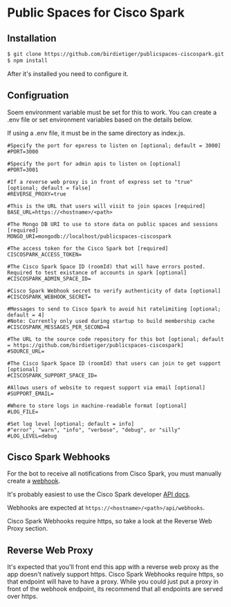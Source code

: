 # Public Spaces for Cisco Spark

Installation
------------

``` bash
$ git clone https://github.com/birdietiger/publicspaces-ciscospark.git
$ npm install
```

After it's installed you need to configure it.

Configruation
------------

Soem environment variable must be set for this to work. You can create a .env file or set environment variables based on the details below.

If using a .env file, it must be in the same directory as index.js.

```
#Specify the port for epxress to listen on [optional; default = 3000]
#PORT=3000

#Specify the port for admin apis to listen on [optional]
#PORT=3001

#If a reverse web proxy is in front of express set to "true" [optional; default = false]
#REVERSE_PROXY=true

#This is the URL that users will visit to join spaces [required]
BASE_URL=https://<hostname>/<path>

#The Mongo DB URI to use to store data on public spaces and sessions [required]
MONGO_URI=mongodb://localhost/publicspaces-ciscospark

#The access token for the Cisco Spark bot [required]
CISCOSPARK_ACCESS_TOKEN=

#The Cisco Spark Space ID (roomId) that will have errors posted. Required to test existance of accounts in spark [optional]
#CISCOSPARK_ADMIN_SPACE_ID=

#Cisco Spark Webhook secret to verify authenticity of data [optional]
#CISCOSPARK_WEBHOOK_SECRET=

#Messages to send to Cisco Spark to avoid hit ratelimiting [optional; default = 4]
#Note: Currently only used during startup to build membership cache
#CISCOSPARK_MESSAGES_PER_SECOND=4

#The URL to the source code repository for this bot [optional; default = https://github.com/birdietiger/publicspaces-ciscospark]
#SOURCE_URL=

#The Cisco Spark Space ID (roomId) that users can join to get support [optional]
#CISCOSPARK_SUPPORT_SPACE_ID=

#Allows users of website to request support via email [optional]
#SUPPORT_EMAIL=

#Where to store logs in machine-readable format [optional]
#LOG_FILE=

#Set log level [optional; default = info]
#"error", "warn", "info", "verbose", "debug", or "silly"
#LOG_LEVEL=debug
```

Cisco Spark Webhooks
------------

For the bot to receive all notifications from Cisco Spark, you must manually create a [webhook](https://developer.ciscospark.com/webhooks-explained.html). 

It's probably easiest to use the Cisco Spark developer [API docs](https://developer.ciscospark.com/endpoint-webhooks-post.html).

Webhooks are expected at `https://<hostname>/<path>/api/webhooks`.

Cisco Spark Webhooks require https, so take a look at the Reverse Web Proxy section.

Reverse Web Proxy
------------

It's expected that you'll front end this app with a reverse web proxy as the app doesn't natively support https. Cisco Spark Webhooks require https, so that endpoint will have to have a proxy. While you could just put a proxy in front of the webhook endpoint, its recommend that all endpoints are served over https.
